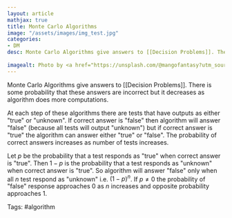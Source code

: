 ```yaml
---
layout: article
mathjax: true
title: Monte Carlo Algorithms
image: "/assets/images/img_test.jpg"
categories:
- DM
desc: Monte Carlo Algorithms give answers to [[Decision Problems]]. There is some probability that these answers are incorrect but it decreases as algorithm does more computations.
 
imagealt: Photo by <a href="https://unsplash.com/@mangofantasy?utm_source=unsplash&utm_medium=referral&utm_content=creditCopyText">Tim Johnson</a> on <a href="https://unsplash.com/s/photos/logic?utm_source=unsplash&utm_medium=referral&utm_content=creditCopyText">Unsplash</a>
---
```

Monte Carlo Algorithms give answers to [[Decision Problems]]. There is some probability that these answers are incorrect but it decreases as algorithm does more computations.

At each step of these algorithms there are tests that have outputs as either "true" or "unknown". 
If correct answer is "false" then algorithm will answer "false" (because all tests will output "unknown") but if correct answer is "true" the algorithm can answer either "true" or "false". 
The probability of correct answers increases as number of tests increases.

Let $p$ be the probability that a test responds as "true" when correct answer is "true".
Then $1-p$ is the probability that a test responds as "unknown" when correct answer is "true".
So algorithm will answer "false" only when all $n$ test respond as "unknown" i.e. $({1-p})^n$.
If $p \neq 0$ the probability of "false" response approaches 0 as $n$ increases and opposite probability approaches 1.

Tags: #algorithm 